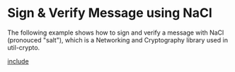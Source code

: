 # Sign & Verify Message using NaCl

The following example shows how to sign and verify a message with NaCl (pronouced "salt"), which is a Networking and Cryptography library used in util-crypto.

[include](index.js)
